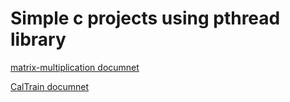 # Simple c projects using pthread library

[matrix-multiplication documnet](https://github.com/KhaledElTahan/Operating-Systems/tree/master/Labs/lab2)

[CalTrain documnet](https://github.com/KhaledElTahan/Operating-Systems/tree/master/Labs/lab3)
